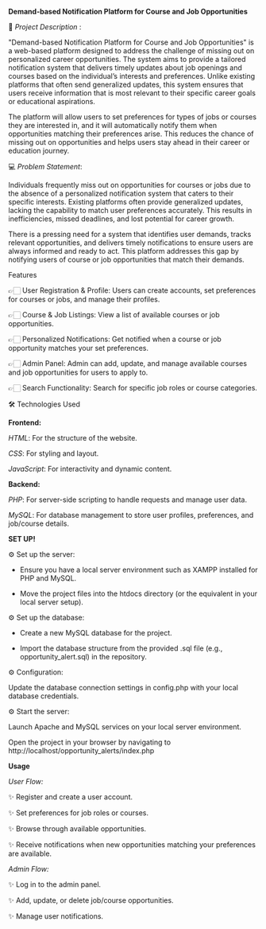 **Demand-based Notification Platform for Course and Job Opportunities**

📌 _Project Description_ :

"Demand-based Notification Platform for Course and Job Opportunities" is a web-based platform designed to address the challenge of missing out on personalized career opportunities. The system aims to provide a tailored notification system that delivers timely updates about job openings and courses based on the individual’s interests and preferences. Unlike existing platforms that often send generalized updates, this system ensures that users receive information that is most relevant to their specific career goals or educational aspirations.

The platform will allow users to set preferences for types of jobs or courses they are interested in, and it will automatically notify them when opportunities matching their preferences arise. This reduces the chance of missing out on opportunities and helps users stay ahead in their career or education journey.

💻 _Problem Statement_:

Individuals frequently miss out on opportunities for courses or jobs due to the absence of a personalized notification system that caters to their specific interests.
Existing platforms often provide generalized updates, lacking the capability to match user preferences accurately. This results in inefficiencies, missed deadlines, and lost potential for career growth.

There is a pressing need for a system that identifies user demands, tracks relevant opportunities, and delivers timely notifications to ensure users are always informed and ready to act. This platform addresses this gap by notifying users of course or job opportunities that match their demands.

Features

👉🏻 User Registration & Profile: Users can create accounts, set preferences for courses or jobs, and manage their profiles.

👉🏻 Course & Job Listings: View a list of available courses or job opportunities.

👉🏻 Personalized Notifications: Get notified when a course or job opportunity matches your set preferences.

👉🏻 Admin Panel: Admin can add, update, and manage available courses and job opportunities for users to apply to.

👉🏻 Search Functionality: Search for specific job roles or course categories.


🛠️ Technologies Used

**Frontend:**

_HTML_: For the structure of the website.

_CSS_: For styling and layout.

_JavaScript_: For interactivity and dynamic content.

**Backend:**

_PHP_: For server-side scripting to handle requests and manage user data.

_MySQL_: For database management to store user profiles, preferences, and job/course details.


**SET UP!**

⚙️ Set up the server:

* Ensure you have a local server environment such as XAMPP installed for PHP and MySQL.

* Move the project files into the htdocs directory (or the equivalent in your local server setup).

⚙️ Set up the database:

* Create a new MySQL database for the project.

* Import the database structure from the provided .sql file (e.g., opportunity_alert.sql) in the repository.

⚙️ Configuration:

Update the database connection settings in config.php with your local database credentials.

⚙️ Start the server:

Launch Apache and MySQL services on your local server environment.

Open the project in your browser by navigating to http://localhost/opportunity_alerts/index.php


**Usage**

_User Flow:_

✨ Register and create a user account.

✨ Set preferences for job roles or courses.

✨ Browse through available opportunities.

✨ Receive notifications when new opportunities matching your preferences are available.

_Admin Flow:_

✨ Log in to the admin panel.

✨ Add, update, or delete job/course opportunities.

✨ Manage user notifications.


